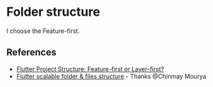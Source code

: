 # Folder structure

I choose the Feature-first.

## References

* [Flutter Project Structure: Feature-first or Layer-first?](https://codewithandrea.com/articles/flutter-project-structure/)
* [Flutter scalable folder & files structure](https://medium.com/flutter-community/flutter-scalable-folder-files-structure-8f860faafebd) - Thanks @Chinmay Mourya
